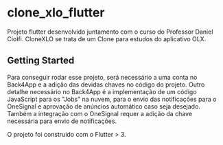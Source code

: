 # clone_xlo_flutter

Projeto flutter desenvolvido juntamento com o curso do Professor Daniel Ciolfi.
CloneXLO se trata de um Clone para estudos do aplicativo OLX.

## Getting Started

Para conseguir rodar esse projeto, será necessário a uma conta no Back4App e a adição das devidas chaves no código do projeto.
Outro detalhe necessário no Back4App é a implementação de um código JavaScript para os "Jobs" na nuvem, para o envio das notificações para o OneSignal e aprovação de anúncios automático caso seja desejado.
Também a integração com o OneSignal requer a adição da chave necessária para envio de notificações.

O projeto foi construido com o Flutter > 3.
